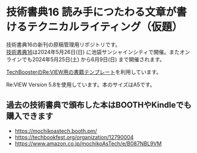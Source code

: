 # 技術書典16 読み手につたわる文章が書けるテクニカルライティング（仮題）

技術書典16の新刊の原稿管理用リポジトリです。  
[技術書典16](https://techbookfest.org/event/tbf16)は2024年5月26日(日) に池袋サンシャインシティで開催。またオンラインでも2024年5月25日(土) から6月9日(日) まで開催されます。

[TechBoosterのRe:VIEW用の書籍テンプレート](https://github.com/TechBooster/ReVIEW-Template)を利用しています。

Re:VIEW Version 5.8を使用しています。本のサイズはA5です。

## 過去の技術書典で頒布した本はBOOTHやKindleでも購入できます

* https://mochikoastech.booth.pm/
* https://techbookfest.org/organization/12790004
* https://www.amazon.co.jp/mochikoAsTech/e/B087NBL9VM
